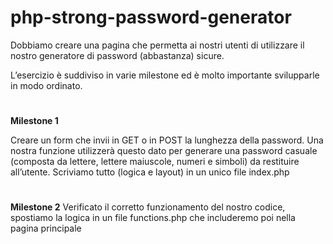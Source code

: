 # php-strong-password-generator

Dobbiamo creare una pagina che permetta ai nostri utenti di utilizzare il nostro generatore di password (abbastanza) sicure.

L’esercizio è suddiviso in varie milestone ed è molto importante svilupparle in modo ordinato.

#

**Milestone 1**

Creare un form che invii in GET o in POST la lunghezza della password. Una nostra funzione utilizzerà questo dato per generare una password casuale (composta da lettere, lettere maiuscole, numeri e simboli) da restituire all’utente.
Scriviamo tutto (logica e layout) in un unico file index.php

#

**Milestone 2**
Verificato il corretto funzionamento del nostro codice, spostiamo la logica in un file functions.php che includeremo poi nella pagina principale
